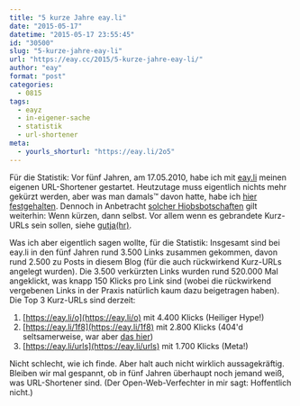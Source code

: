 ```yaml
---
title: "5 kurze Jahre eay.li"
date: "2015-05-17"
datetime: "2015-05-17 23:55:45"
id: "30500"
slug: "5-kurze-jahre-eay-li"
url: "https://eay.cc/2015/5-kurze-jahre-eay-li/"
author: "eay"
format: "post"
categories:
  - 0815
tags:
  - eayz
  - in-eigener-sache
  - statistik
  - url-shortener
meta:
  - yourls_shorturl: "https://eay.li/2o5"
---
```


Für die Statistik: Vor fünf Jahren, am 17.05.2010, habe ich mit [eay.li](https://eay.li/) meinen eigenen URL-Shortener gestartet. Heutzutage muss eigentlich nichts mehr gekürzt werden, aber was man damals™ davon hatte, habe ich [hier festgehalten](//eay.cc/2011/ueber-eay-li-und-eigene-url-shortener/). Dennoch in Anbetracht [solcher Hiobsbotschaften](http://om8.de/affiliate-marketing/verkuerzer-bitly-wandelt-links-heimlich-in-affiliate-urls-um-241/) gilt weiterhin: Wenn kürzen, dann selbst. Vor allem wenn es gebrandete Kurz-URLs sein sollen, siehe [gutja(hr)](https://twitter.com/gutjahr/status/600181528996392960).

Was ich aber eigentlich sagen wollte, für die Statistik: Insgesamt sind bei eay.li in den fünf Jahren rund 3.500 Links zusammen gekommen, davon rund 2.500 zu Posts in diesem Blog (für die auch rückwirkend Kurz-URLs angelegt wurden). Die 3.500 verkürzten Links wurden rund 520.000 Mal angeklickt, was knapp 150 Klicks pro Link sind (wobei die rückwirkend vergebenen Links in der Praxis natürlich kaum dazu beigetragen haben). Die Top 3 Kurz-URLs sind derzeit:

1. [https://eay.li/o](https://eay.li/o) mit 4.400 Klicks (Heiliger Hype!)
2. [https://eay.li/1f8](https://eay.li/1f8) mit 2.800 Klicks (404'd seltsamerweise, war aber [das hier](http://www.huffingtonpost.com/2012/01/06/beezow-doo-doo-zopittybop_n_1190410.html))
3. [https://eay.li/urls](https://eay.li/urls) mit 1.700 Klicks (Meta!)

Nicht schlecht, wie ich finde. Aber halt auch nicht wirklich aussagekräftig. Bleiben wir mal gespannt, ob in fünf Jahren überhaupt noch jemand weiß, was URL-Shortener sind. (Der Open-Web-Verfechter in mir sagt: Hoffentlich nicht.)
